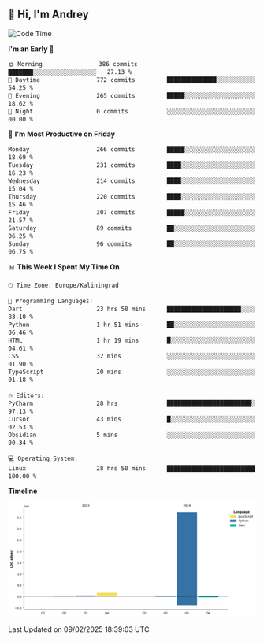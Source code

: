 ## 👋 Hi, I'm Andrey

<!--START_SECTION:waka-->
![Code Time](http://img.shields.io/badge/Code%20Time-740%20hrs%2038%20mins-blue)

**I'm an Early 🐤** 

```text
🌞 Morning                386 commits         ███████░░░░░░░░░░░░░░░░░░   27.13 % 
🌆 Daytime                772 commits         ██████████████░░░░░░░░░░░   54.25 % 
🌃 Evening                265 commits         █████░░░░░░░░░░░░░░░░░░░░   18.62 % 
🌙 Night                  0 commits           ░░░░░░░░░░░░░░░░░░░░░░░░░   00.00 % 
```
📅 **I'm Most Productive on Friday** 

```text
Monday                   266 commits         █████░░░░░░░░░░░░░░░░░░░░   18.69 % 
Tuesday                  231 commits         ████░░░░░░░░░░░░░░░░░░░░░   16.23 % 
Wednesday                214 commits         ████░░░░░░░░░░░░░░░░░░░░░   15.04 % 
Thursday                 220 commits         ████░░░░░░░░░░░░░░░░░░░░░   15.46 % 
Friday                   307 commits         █████░░░░░░░░░░░░░░░░░░░░   21.57 % 
Saturday                 89 commits          ██░░░░░░░░░░░░░░░░░░░░░░░   06.25 % 
Sunday                   96 commits          ██░░░░░░░░░░░░░░░░░░░░░░░   06.75 % 
```


📊 **This Week I Spent My Time On** 

```text
🕑︎ Time Zone: Europe/Kaliningrad

💬 Programming Languages: 
Dart                     23 hrs 58 mins      █████████████████████░░░░   83.10 % 
Python                   1 hr 51 mins        ██░░░░░░░░░░░░░░░░░░░░░░░   06.46 % 
HTML                     1 hr 19 mins        █░░░░░░░░░░░░░░░░░░░░░░░░   04.61 % 
CSS                      32 mins             ░░░░░░░░░░░░░░░░░░░░░░░░░   01.90 % 
TypeScript               20 mins             ░░░░░░░░░░░░░░░░░░░░░░░░░   01.18 % 

🔥 Editors: 
PyCharm                  28 hrs              ████████████████████████░   97.13 % 
Cursor                   43 mins             █░░░░░░░░░░░░░░░░░░░░░░░░   02.53 % 
Obsidian                 5 mins              ░░░░░░░░░░░░░░░░░░░░░░░░░   00.34 % 

💻 Operating System: 
Linux                    28 hrs 50 mins      █████████████████████████   100.00 % 
```

**Timeline**

![Lines of Code chart](https://raw.githubusercontent.com/Mist3s/Mist3s/main/assets/bar_graph.png)


 Last Updated on 09/02/2025 18:39:03 UTC
<!--END_SECTION:waka-->

